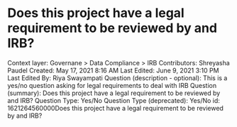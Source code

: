 # Does this project have a legal requirement to be reviewed by and IRB?

Context layer: Governane > Data Compliance > IRB
Contributors: Shreyasha Paudel
Created: May 17, 2021 8:16 AM
Last Edited: June 9, 2021 3:10 PM
Last Edited By: Riya Swayampati
Question (description - optional): This is a yes/no question asking for legal requirements to deal with IRB
Question (summary): Does this project have a legal requirement to be reviewed by and IRB?
Question Type: Yes/No
Question Type (deprecated): Yes/No
id: 1621264560000Does this project have a legal requirement to be reviewed by and IRB?